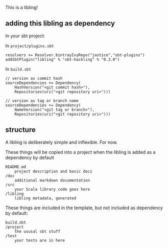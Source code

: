 This is a libling!

## adding this libling as dependency

In your sbt project:

In `project/plugins.sbt`

    resolvers += Resolver.bintrayIvyRepo("jastice","sbt-plugins")
    addSbtPlugin("libling" % "sbt-hackling" % "0.3.0")

In `build.sbt`

    // version as commit hash
    sourceDependencies += Dependency(
        HashVersion("<git commit hash>"), 
        Repositories(uri("<git repository uri>")))

    // version as tag or branch name
    sourceDependencies += Dependency(
        NameVersion("<git tag or branch>"), 
        Repositories(uri("<git repository uri>")))

## structure

A libling is deliberately simple and inflexible. For now.

These things will be copied into a project when the libling is added as a dependency by default

    README.md
        project description and basic docs
    /doc
        additional markdown documentation
    /src
        your Scala library code goes here
    /libling
        libling metadata, generated
    
These things are included in the template, but not included as dependency by default:

    build.sbt
    /project
        the ususal sbt stuff
    /test
        your tests are in here
    

